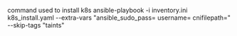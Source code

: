 command used to install k8s
ansible-playbook -i inventory.ini k8s_install.yaml --extra-vars "ansible_sudo_pass=<paas> username=<username> cnifilepath=<cni file path>" --skip-tags "taints"